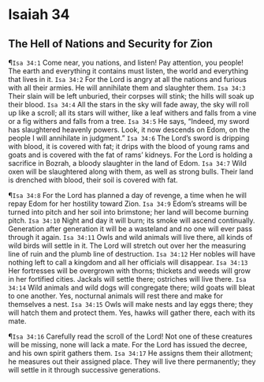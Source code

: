 # Isaiah 34

## The Hell of Nations and Security for Zion
¶`Isa 34:1` Come near, you nations, and listen! Pay attention, you people! The earth and everything it contains must listen, the world and everything that lives in it.
`Isa 34:2` For the Lord is angry at all the nations and furious with all their armies. He will annihilate them and slaughter them.
`Isa 34:3` Their slain will be left unburied, their corpses will stink; the hills will soak up their blood.
`Isa 34:4` All the stars in the sky will fade away, the sky will roll up like a scroll; all its stars will wither, like a leaf withers and falls from a vine or a fig withers and falls from a tree.
`Isa 34:5` He says, “Indeed, my sword has slaughtered heavenly powers. Look, it now descends on Edom, on the people I will annihilate in judgment.”
`Isa 34:6` The Lord’s sword is dripping with blood, it is covered with fat; it drips with the blood of young rams and goats and is covered with the fat of rams’ kidneys. For the Lord is holding a sacrifice in Bozrah, a bloody slaughter in the land of Edom.
`Isa 34:7` Wild oxen will be slaughtered along with them, as well as strong bulls. Their land is drenched with blood, their soil is covered with fat.

¶`Isa 34:8` For the Lord has planned a day of revenge, a time when he will repay Edom for her hostility toward Zion.
`Isa 34:9` Edom’s streams will be turned into pitch and her soil into brimstone; her land will become burning pitch.
`Isa 34:10` Night and day it will burn; its smoke will ascend continually. Generation after generation it will be a wasteland and no one will ever pass through it again.
`Isa 34:11` Owls and wild animals will live there, all kinds of wild birds will settle in it. The Lord will stretch out over her the measuring line of ruin and the plumb line of destruction.
`Isa 34:12` Her nobles will have nothing left to call a kingdom and all her officials will disappear.
`Isa 34:13` Her fortresses will be overgrown with thorns; thickets and weeds will grow in her fortified cities. Jackals will settle there; ostriches will live there.
`Isa 34:14` Wild animals and wild dogs will congregate there; wild goats will bleat to one another. Yes, nocturnal animals will rest there and make for themselves a nest.
`Isa 34:15` Owls will make nests and lay eggs there; they will hatch them and protect them. Yes, hawks will gather there, each with its mate.

¶`Isa 34:16` Carefully read the scroll of the Lord! Not one of these creatures will be missing, none will lack a mate. For the Lord has issued the decree, and his own spirit gathers them.
`Isa 34:17` He assigns them their allotment; he measures out their assigned place. They will live there permanently; they will settle in it through successive generations.
